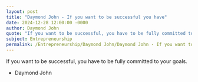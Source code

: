 ```yaml
---
layout: post
title: "Daymond John - If you want to be successful you have"
date: 2024-12-28 12:00:00 -0000
author: Daymond John
quote: "If you want to be successful, you have to be fully committed to your goals."
subject: Entrepreneurship
permalink: /Entrepreneurship/Daymond John/Daymond John - If you want to be successful you have
---
```


If you want to be successful, you have to be fully committed to your goals.

- Daymond John
